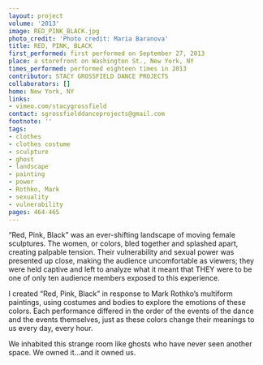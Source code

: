 ```yaml
---
layout: project
volume: '2013'
image: RED_PINK_BLACK.jpg
photo_credit: 'Photo credit: Maria Baranova'
title: RED, PINK, BLACK
first_performed: first performed on September 27, 2013
place: a storefront on Washington St., New York, NY
times_performed: performed eighteen times in 2013
contributor: STACY GROSSFIELD DANCE PROJECTS
collaborators: []
home: New York, NY
links:
- vimeo.com/stacygrossfield
contact: sgrossfielddanceprojects@gmail.com
footnote: ''
tags:
- clothes
- clothes costume
- sculpture
- ghost
- landscape
- painting
- power
- Rothko, Mark
- sexuality
- vulnerability
pages: 464-465
---
```


“Red, Pink, Black” was an ever-shifting landscape of moving female sculptures. The women, or colors, bled together and splashed apart, creating palpable tension. Their vulnerability and sexual power was presented up close, making the audience uncomfortable as viewers; they were held captive and left to analyze what it meant that THEY were to be one of only ten audience members exposed to this experience.

I created “Red, Pink, Black” in response to Mark Rothko’s multiform paintings, using costumes and bodies to explore the emotions of these colors. Each performance differed in the order of the events of the dance and the events themselves, just as these colors change their meanings to us every day, every hour.

We inhabited this strange room like ghosts who have never seen another space. We owned it…and it owned us.
